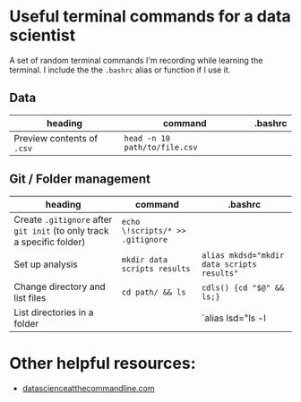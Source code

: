 # Useful terminal commands for a data scientist
A set of random terminal commands I'm recording while learning the terminal. I include the the `.bashrc` alias or function if I use it.

## Data
| heading | command | .bashrc
|---|---|---
| Preview contents of `.csv` | `head -n 10 path/to/file.csv` |

## Git / Folder management

| heading | command | .bashrc
|---|---|---
| Create `.gitignore` after `git init` (to only track a specific folder) | `echo \!scripts/* >> .gitignore` |
| Set up analysis | `mkdir data scripts results` | `alias mkdsd="mkdir data scripts results"`
| Change directory and list files | `cd path/ && ls` | `cdls() {cd "$@" && ls;}`
| List directories in a folder | | `alias lsd="ls -l | grep '^d'"`



# Other helpful resources:

* [datascienceatthecommandline.com](http://datascienceatthecommandline.com/)
